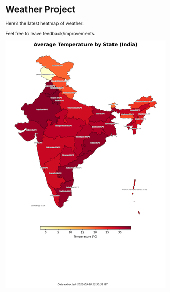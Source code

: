# Weather Project

Here’s the latest heatmap of weather:

Feel free to leave feedback/improvements.

![India Heatmap](docs/assets/india_heatmap.png?v=CBC0D1)
